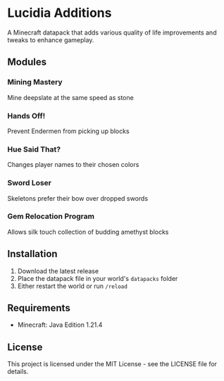 # Lucidia Additions

A Minecraft datapack that adds various quality of life improvements and tweaks to enhance gameplay.

## Modules

### Mining Mastery
Mine deepslate at the same speed as stone

### Hands Off!
Prevent Endermen from picking up blocks

### Hue Said That?
Changes player names to their chosen colors

### Sword Loser
Skeletons prefer their bow over dropped swords

### Gem Relocation Program
Allows silk touch collection of budding amethyst blocks

## Installation

1. Download the latest release
2. Place the datapack file in your world's `datapacks` folder
3. Either restart the world or run `/reload`

## Requirements

- Minecraft: Java Edition 1.21.4

## License

This project is licensed under the MIT License - see the LICENSE file for details.